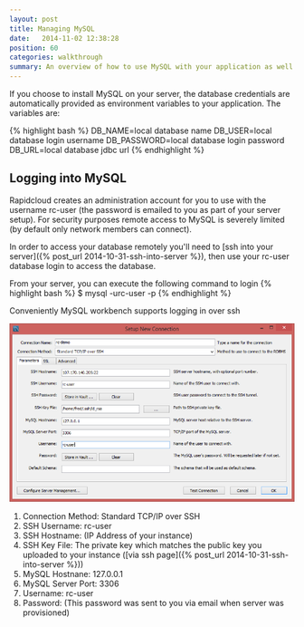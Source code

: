 ```yaml
---
layout: post
title: Managing MySQL
date:   2014-11-02 12:38:28
position: 60
categories: walkthrough
summary: An overview of how to use MySQL with your application as well as how to login and administer the database yourself.
---
```

If you choose to install MySQL on your server, the database credentials are automatically provided as environment variables to your application. The variables are:

{% highlight bash %}
DB_NAME=local database name
DB_USER=local database login username
DB_PASSWORD=local database login password
DB_URL=local database jdbc url
{% endhighlight %}

## Logging into MySQL
Rapidcloud creates an administration account for you to use with the username rc-user (the password is emailed to you as part of your server setup). For security purposes remote access to MySQL is severely limited (by default only network members can connect). 

In order to access your database remotely you'll need to [ssh into your server]({% post_url 2014-10-31-ssh-into-server %}), then use your rc-user database login to access the database.

From your server, you can execute the following command to login
{% highlight bash %}
$ mysql -urc-user -p
{% endhighlight %}

Conveniently MySQL workbench supports logging in over ssh

![MySQL Workbench Connection](/assets/mysql-workbench-connection.png)


1. Connection Method: Standard TCP/IP over SSH
1. SSH Username: rc-user
1. SSH Hostname: (IP Address of your instance)
1. SSH Key File: The private key which matches the public key you uploaded to your instance ([via ssh page]({% post_url 2014-10-31-ssh-into-server %}))
1. MySQL Hostnane: 127.0.0.1
1. MySQL Server Port: 3306
1. Username: rc-user
1. Password: (This password was sent to you via email when server was provisioned)

